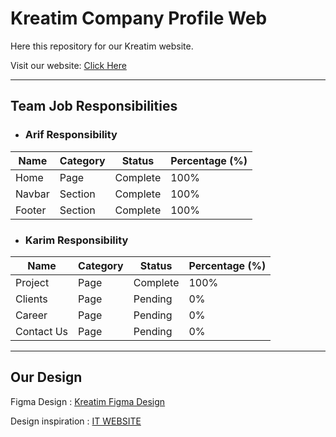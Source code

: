 # Kreatim Company Profile Web

Here this repository for our Kreatim website.

Visit our website: [Click Here](https://kreatim.karimhasibuan.com/)

<hr>

## Team Job Responsibilities

- ### Arif Responsibility

| Name   | Category | Status     | Percentage (%) |
| ------ | -------- | ---------- | -------------- |
| Home   | Page     | Complete | 100%            |
| Navbar | Section  | Complete | 100%            |
| Footer | Section  | Complete | 100%            |

- ### Karim Responsibility

| Name       | Category | Status   | Percentage (%) |
| ---------- | -------- | -------- | -------------- |
| Project    | Page     | Complete | 100%           |
| Clients    | Page     | Pending  | 0%             |
| Career     | Page     | Pending  | 0%             |
| Contact Us | Page     | Pending  | 0%             |

<hr>

## Our Design

Figma Design : [Kreatim Figma Design](https://www.figma.com/file/f190DGH4Dm1H0htA3emRy2/Company-Website?node-id=0%3A1&t=k2b5FP3mExgp7s7a-1)

Design inspiration : [IT WEBSITE](https://www.behance.net/gallery/157723053/IT-Website?tracking_source=search_projects%7Ccompany+website+web+design)
